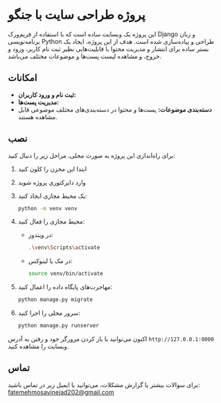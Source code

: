 # پروژه طراحی سایت با جنگو

این پروژه یک وبسایت ساده است که با استفاده از فریم‌ورک Django و زبان برنامه‌نویسی Python طراحی و پیاده‌سازی شده است. هدف از این پروژه، ایجاد یک بستر ساده برای انتشار و مدیریت محتوا با قابلیت‌هایی نظیر ثبت نام کاربر، ورود و خروج، و مشاهده لیست پست‌ها و موضوعات مختلف می‌باشد.

## امکانات

- **ثبت نام و ورود کاربران:** 
- **مدیریت پست‌ها:** 
- **دسته‌بندی موضوعات:** پست‌ها و محتوا در دسته‌بندی‌های مختلف موضوعی قابل مشاهده هستند.


## نصب

برای راه‌اندازی این پروژه به صورت محلی، مراحل زیر را دنبال کنید:

1. ابتدا این مخزن را کلون کنید


2. وارد دایرکتوری پروژه شوید
  

3. یک محیط مجازی ایجاد کنید:
    ```bash
    python -m venv venv
    ```

4. محیط مجازی را فعال کنید:

   - در ویندوز:
     ```bash
     .\venv\Scripts\activate
     ```

   - در مک یا لینوکس:
     ```bash
     source venv/bin/activate
     ```


5. مهاجرت‌های پایگاه داده را اعمال کنید:
    ```bash
    python manage.py migrate
    ```

6. سرور محلی را اجرا کنید:
    ```bash
    python manage.py runserver
    ```

اکنون می‌توانید با باز کردن مرورگر خود و رفتن به آدرس `http://127.0.0.1:8000` وبسایت را مشاهده کنید.

## تماس
برای سوالات بیشتر یا گزارش مشکلات، می‌توانید با ایمیل زیر در تماس باشید:
fatemehmosavinejad202@gmail.com
